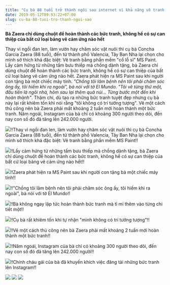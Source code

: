 ```yaml
---
title: "Cụ bà 88 tuổi trở thành ngôi sao internet vì khả năng vẽ tranh tuyệt đẹp bằng MS Paint"
date: 2019-05-12T09:53:22+07:00
slug: cu-ba-88-tuoi-tro-thanh-ngoi-sao
---
```


**Bà Zaera chỉ dùng chuột để hoàn thành các bức tranh, không hề có sự can thiệp của bất cứ loại bảng vẽ cảm ứng nào hết**

Thay vì ngồi đan len, làm vườn hay chăm sóc vật nuôi thì cụ bà Concha Garcia Zaera (88 tuổi), đến từ thành phố Valencia, Tây Ban Nha lại chọn cho mình sở thích khá đặc biệt: Vẽ tranh bằng phần mềm "cổ lỗ sĩ" MS Paint.
Lấy cảm hứng từ những tấm bưu thiếp mà chồng dành tặng, bà Zaera chỉ dùng chuột để hoàn thành các bức tranh, không hề có sự can thiệp của bất cứ loại bảng vẽ cảm ứng nào hết.
Zaera phát hiện ra MS Paint sau khi người con tặng bà một chiếc máy tính. *"Chồng tôi lâm bệnh nên tôi phải chăm sóc ông ấy, tôi hiếm khi ra ngoài", bà nói với tờ El Mundo.
"Tôi vẽ từng thứ một, đầu tiên là ngôi nhà, hôm sau lại thêm quả núi... Từng bước một đến khi hoàn thành"*.
Thậm chí, dù tạo ra những bức tranh tuyệt đẹp nhưng cụ bà này lại rất khiêm tốn khi nói rằng "tôi không có trí tưởng tượng". Vẽ một cách thủ công nên bà Zaera phải mất khoảng 2 tuần mới hoàn thành một bức tranh.
Năm ngoái, Instagram của bà chỉ có khoảng 300 người theo dõi, đến nay con số đó đã tăng lên 242.000 người.

![](https://1.bp.blogspot.com/-ARZlL4k2Un8/XNJV8X1F3jI/AAAAAAAAKfs/rDgS0ECHSEMSqOkJdxRAL7gyzxgvTyN8QCLcBGAs/s1600/1.jpg)!!Thay vì ngồi đan len, làm vườn hay chăm sóc vật nuôi thì cụ bà Concha Garcia Zaera (88 tuổi), đến từ thành phố Valencia, Tây Ban Nha lại chọn cho mình sở thích khá đặc biệt: Vẽ tranh bằng phần mềm MS Paint!!

![](https://1.bp.blogspot.com/-7mYBo-tgmf8/XNJV_hoxngI/AAAAAAAAKgQ/9mYPkpSnEc0mC82TXQqUpAMzteVr1CvEgCLcBGAs/s1600/2.jpg)!!Lấy cảm hứng từ những tấm bưu thiếp mà chồng dành tặng, bà Zaera chỉ dùng chuột để hoàn thành các bức tranh, không hề có sự can thiệp của bất cứ loại bảng vẽ cảm ứng nào hết!!

![](https://1.bp.blogspot.com/-L1bKw3HXZvA/XNJWCUsoXTI/AAAAAAAAKgw/IZa9QQAZ10UiyP4iXgOxMFYs_17JuhtOgCLcBGAs/s1600/3.jpg)!!Zaera phát hiện ra MS Paint sau khi người con tặng bà một chiếc máy tính!!

![](https://1.bp.blogspot.com/-1lu_1NeDK3M/XNJWCilwuMI/AAAAAAAAKg0/_D4fhO8NsR0puIN3Q-CTe8u9oPztv8uJgCLcBGAs/s1600/4.webp)!!"Chồng tôi lâm bệnh nên tôi phải chăm sóc ông ấy, tôi hiếm khi ra ngoài", bà nói với tờ El Mundo!!

![](https://4.bp.blogspot.com/-fdLk64r95O0/XNJWC0fhQ6I/AAAAAAAAKg4/71lf1NRvchgQ3gFsVQMmUm0baL9UTNNiACLcBGAs/s1600/5.jpg)!!Bà không ngay lập tức hoàn thành bức tranh mà tỉ mỉ thêm vào từng chi tiết một!!

![](https://3.bp.blogspot.com/-S_7dlVsTNGI/XNJWDTk4PKI/AAAAAAAAKg8/hn08np70qZMIa8OvssA_9ogc-AOu4LBZwCLcBGAs/s1600/6.jpg)!!Cụ bà rất khiêm tốn khi tự nhận "mình không có trí tưởng tượng"!!

![](https://1.bp.blogspot.com/-QiaIMoN0kio/XNJWDkPszkI/AAAAAAAAKhA/fKkbpqXpdAQhGlLvMSsrbAGWOyrJNpH1gCLcBGAs/s1600/7.jpg)!!Vẽ một cách thủ công nên bà Zaera phải mất khoảng 2 tuần mới hoàn thành một bức tranh!!

![](https://4.bp.blogspot.com/-kte0m5piC3E/XNJWDwPhpGI/AAAAAAAAKhE/nN4mV1qQuGA51gdZkRkWT4GW8ueVCmkUgCLcBGAs/s1600/8.jpg)!!Năm ngoái, Instagram của bà chỉ có khoảng 300 người theo dõi, đến nay con số đó đã tăng lên 242.000 người!!

![](https://3.bp.blogspot.com/-7FpYjcm27wI/XNJWEEeszxI/AAAAAAAAKhI/wuOpTiVUejs62PPOOE9--QO8ENHyJZArwCLcBGAs/s1600/9.jpg)!!Chính cháu gái của bà đã khuyến khích việc đăng tải những bức tranh lên Instagram!!

![](https://2.bp.blogspot.com/-GpoCtg6VAKo/XNJV8TjfD7I/AAAAAAAAKfo/2vkSPpDXPCIwLKgf5tv-Xaz85am3d5ocQCLcBGAs/s1600/10.jpg)
![](https://4.bp.blogspot.com/-1z5iAGx2cz4/XNJV8Qv8PeI/AAAAAAAAKfk/RjD1QiiuHAcG-zB57WWBEVFrP3nAhA9ZwCLcBGAs/s1600/11.jpg)
![](https://1.bp.blogspot.com/-X5t5PF8_TWg/XNJV9Ho1tTI/AAAAAAAAKfw/mE3c4fHvX0Mh4ei0MJZL4hG5sEFiSdTvQCLcBGAs/s1600/12.jpg)